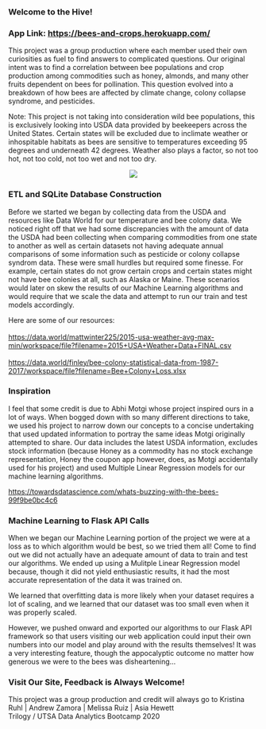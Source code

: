 ### Welcome to the Hive!

### App Link: https://bees-and-crops.herokuapp.com/

<p>This project was a group production where each member used their own curiosities as fuel to find answers to complicated questions. Our original intent was to find a correlation between bee populations and crop production among commodities such as honey, almonds, and many other fruits dependent on bees for pollination. This question evolved into a breakdown of how bees are affected by climate change, colony collapse syndrome, and pesticides.</p>

<p>Note: This project is not taking into consideration wild bee populations, this is exclusively looking into USDA data provided by beekeepers across the United States. Certain states will be excluded due to inclimate weather or inhospitable habitats as bees are sensitive to temperatures exceeding 95 degrees and underneath 42 degrees. Weather also plays a factor, so not too hot, not too cold, not too wet and not too dry.</p>

<p align="center">
  <img src="static/images/bumble_bee.jpg">
</p>

### ETL and SQLite Database Construction
Before we started we began by collecting data from the USDA and resources like Data World for our temperature and bee colony data. We noticed right off that we had some discrepancies with the amount of data the USDA had been collecting when comparing commodities from one state to another as well as certain datasets not having adequate annual comparisons of some information such as pesticide or colony collapse syndrom data. These were small hurdles but required some finesse. For example, certain states do not grow certain crops and certain states might not have bee colonies at all, such as Alaska or Maine. These scenarios would later on skew the results of our Machine Learning algorithms and would require that we scale the data and attempt to run our train and test models accordingly. 

Here are some of our resources: 
&nbsp;  
&nbsp;  
https://data.world/mattwinter225/2015-usa-weather-avg-max-min/workspace/file?filename=2015+USA+Weather+Data+FINAL.csv 
&nbsp;  
&nbsp;  
https://data.world/finley/bee-colony-statistical-data-from-1987-2017/workspace/file?filename=Bee+Colony+Loss.xlsx

### Inspiration
I feel that some credit is due to Abhi Motgi whose project inspired ours in a lot of ways. When bogged down with so many different directions to take, we used his project to narrow down our concepts to a concise undertaking that used updated information to portray the same ideas Motgi originally attempted to share. Our data includes the latest USDA information, excludes stock information (because Honey as a commodity has no stock exchange representation, Honey the coupon app however, does, as Motgi accidentally used for his project) and used Multiple Linear Regression models for our machine learning algorithms. 
&nbsp;

https://towardsdatascience.com/whats-buzzing-with-the-bees-99f9be0bc4c6

### Machine Learning to Flask API Calls

When we began our Machine Learning portion of the project we were at a loss as to which algorithm would be best, so we tried them all! Come to find out we did not actually have an adequate amount of data to train and test our algorithms. We ended up using a Mulitple Linear Regression model because, though it did not yield enthusiastic results, it had the most accurate representation of the data it was trained on. 

We learned that overfitting data is more likely when your dataset requires a lot of scaling, and we learned that our dataset was too small even when it was properly scaled.

However, we pushed onward and exported our algorithms to our Flask API framework so that users visiting our web application could input their own numbers into our model and play around with the results themselves! It was a very interesting feature, though the appocalyptic outcome no matter how generous we were to the bees was disheartening...

### Visit Our Site, Feedback is Always Welcome!

This project was a group production and credit will always go to Kristina Ruhl | Andrew Zamora | Melissa Ruiz | Asia Hewett 
&nbsp;  
Trilogy / UTSA Data Analytics Bootcamp 2020
